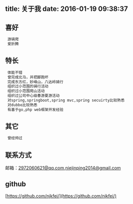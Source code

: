 title: 关于我
date: 2016-01-19 09:38:37
---

## 喜好
``` bash
 游骑爬
 爱折腾
```
## 特长
``` bash
 体能不错
 曾完成北马，并把脚跑坏
 完成东方红，妙峰山，八达岭骑行
 组织过小范围的骑行活动
 组织过小范围爬山活动
 组织过公司中心级春游夏游活动
 对spring,springboot,spring mvc,spring secuirty比较熟悉
 对dubbo比较熟悉
 有基于go,php web框架开发经验
```

## 其它
``` bash
 曾经帅过
```

## 联系方式
邮箱：[2972060621@qq.com](2972060621@qq.com),[niejinping2014@gmail.com](niejinping2014@gmail.com)


## github
 [https://github.com/njkfei/](https://github.com/njkfei/)